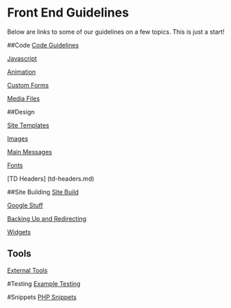 # Front End Guidelines 

Below are links to some of our guidelines on a few topics. This is just a start!

##Code
[Code Guidelines](code-guidelines.md)

[Javascript](javascript.md)

[Animation](animation.md)

[Custom Forms](custom-form.md)

[Media Files](media-files.md)

##Design

[Site Templates](site-templates.md)

[Images](images.md)

[Main Messages](main-message.md)

[Fonts](fonts.md)

[TD Headers] (td-headers.md)

##Site Building
[Site Build](site-build.md)

[Google Stuff](google-stuff.md)

[Backing Up and Redirecting](backup-redirecting.md)

[Widgets](widget.md)

## Tools 
[External Tools](external-tools.md)

#Testing
[Example Testing](example-testing.md)

#Snippets 
[PHP Snippets](php-code-snippets.md)
